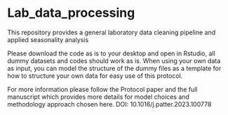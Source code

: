 # Lab_data_processing
This repository provides a general laboratory data cleaning pipeline and applied seasonality analysis

Please download the code as is to your desktop and open in Rstudio, all dummy datasets and codes should work as is. When using your own data as input, you can model the structure of the dummy files as a template for how to structure your own data for easy use of this protocol.

For more information please follow the Protocol paper and the full manuscript which provides more details for model choices and methodology approach chosen here. DOI: 10.1016/j.patter.2023.100778

